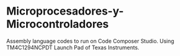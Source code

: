 # Microprocesadores-y-Microcontroladores
Assembly language codes to run on Code Composer Studio. Using TM4C1294NCPDT Launch Pad of Texas Instruments.
